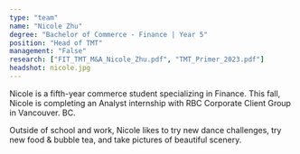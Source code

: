 ```yaml
---
type: "team"
name: "Nicole Zhu"
degree: "Bachelor of Commerce - Finance | Year 5"
position: "Head of TMT"
management: "False"
research: ["FIT_TMT_M&A_Nicole_Zhu.pdf", "TMT_Primer_2023.pdf"]
headshot: nicole.jpg
---
```


Nicole is a fifth-year commerce student specializing in Finance. This fall, Nicole is completing an Analyst internship with RBC Corporate Client Group in Vancouver. BC.

Outside of school and work, Nicole likes to try new dance challenges, try new food & bubble tea, and take pictures of beautiful scenery.
